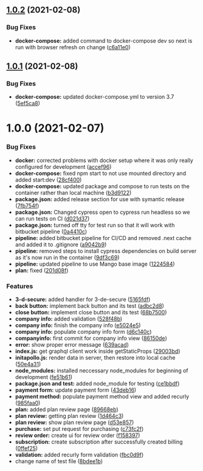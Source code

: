 ## [1.0.2](https://bitbucket.org/mangomap/account-management-system/compare/v1.0.1...v1.0.2) (2021-02-08)


### Bug Fixes

* **docker-compose:** added command to docker-compose dev so next is run with browser refresh on change ([c6a11e0](https://bitbucket.org/mangomap/account-management-system/commits/c6a11e01fdd8cf4b6845088c4b2f10d11de08e54))

## [1.0.1](https://bitbucket.org/mangomap/account-management-system/compare/v1.0.0...v1.0.1) (2021-02-08)


### Bug Fixes

* **docker-compose:** updated docker-compose.yml to version 3.7 ([5ef5ca8](https://bitbucket.org/mangomap/account-management-system/commits/5ef5ca831ad4033a47e1bb8b95e8dff3e4d7076a))

# 1.0.0 (2021-02-07)


### Bug Fixes

* **docker:** corrected problems with docker setup where it was only really configured for development ([accef96](https://bitbucket.org/mangomap/account-management-system/commits/accef968b81909f17da2d416e5389ecbb5c49573))
* **docker-compose:** fixed npm start to not use mounted directory and added start:dev ([28cf400](https://bitbucket.org/mangomap/account-management-system/commits/28cf400e8c204019b622fed0b0805648fc1bfc11))
* **docker-compose:** updated package and compose to run tests on the container rather than local machine ([b3d9122](https://bitbucket.org/mangomap/account-management-system/commits/b3d9122eb6bb6cbd46e0ed77b6010460862ddf25))
* **package.json:** added release section for use with symantic release ([7fb754f](https://bitbucket.org/mangomap/account-management-system/commits/7fb754fbc5f1cb8fea5af57b78264009801cd1f1))
* **package.json:** Changed cypress open to cypress run headless so we can run tests on CI ([d021d37](https://bitbucket.org/mangomap/account-management-system/commits/d021d37e85b8dcf7209d6ef084fb41f5783e02fe))
* **package.json:** turned off tty for test run so that it will work with bitbucket pipeline ([0a4410c](https://bitbucket.org/mangomap/account-management-system/commits/0a4410c42835a9e020810b76ea519ab4d102609a))
* **pipeline:** added bitbucket pipeline for CI/CD and removed .next cache and added it to .gitignore ([a9042b9](https://bitbucket.org/mangomap/account-management-system/commits/a9042b9fab3d1f5986301f113e53997f621bdab1))
* **pipeline:** removed steps to install cypress dependencies on build server as it's now run in the container ([9df3c69](https://bitbucket.org/mangomap/account-management-system/commits/9df3c69fb9eda51faa5af477335cf97ca21b21a2))
* **pipeline:** updated pipeline to use Mango base image ([1224584](https://bitbucket.org/mangomap/account-management-system/commits/12245841b51ef477adfc3057d691f39e8014f01a))
* **plan:** fixed ([201d08f](https://bitbucket.org/mangomap/account-management-system/commits/201d08fc8004bb7657fb08f89847bc864943cbfc))


### Features

* **3-d-secure:** added handler for 3-de-secure ([5165fdf](https://bitbucket.org/mangomap/account-management-system/commits/5165fdf782c6879a6fa9141ff326d5678382aa01))
* **back button:** implement back button and its test ([adbc2d8](https://bitbucket.org/mangomap/account-management-system/commits/adbc2d8a3d083975c03d5e1672a0dba94e1dd786))
* **close button:** implement close button and its test ([68b7500](https://bitbucket.org/mangomap/account-management-system/commits/68b7500b32940dcc9ce623ccdc4082d9d5482a83))
* **company info:** added validation ([528f48b](https://bitbucket.org/mangomap/account-management-system/commits/528f48b9a6228ac9f8e1ef2aae952c6fe2c8e446))
* **company info:** finish the company info ([e5024e5](https://bitbucket.org/mangomap/account-management-system/commits/e5024e5b701042a26ed4b00d0cd5129451f82f6e))
* **company info:** populate company info form ([d6c140c](https://bitbucket.org/mangomap/account-management-system/commits/d6c140cb65851bf33051fbc90a38709f4356518c))
* **companyinfo:** first commit for company info view ([86150de](https://bitbucket.org/mangomap/account-management-system/commits/86150de0495c007c74d23aff812d94dbb0f39611))
* **error:** show proper error message ([639acad](https://bitbucket.org/mangomap/account-management-system/commits/639acad4d0b59044c85105c41fa2ce3312b2fc79))
* **index.js:** get graphql client work inside getStaticProps ([29003bd](https://bitbucket.org/mangomap/account-management-system/commits/29003bde072bb9f4519bfaf02248868f4cd9d98b))
* **initapollo.js:** render data in server, then restore into local cache ([50e4a31](https://bitbucket.org/mangomap/account-management-system/commits/50e4a316be1c0009a4d40c4c9b00edb170f29eb2))
* **node_modules:** installed neccessary node_modules for beginning of development ([fe51b61](https://bitbucket.org/mangomap/account-management-system/commits/fe51b61348acb10fb1eb83cda9383e07337c47e9))
* **package.json and test:** added node_module for testing ([ce1bbdf](https://bitbucket.org/mangomap/account-management-system/commits/ce1bbdf4a57f8ca95602a1078b07592710624c03))
* **payment form:** update payment form ([43deb16](https://bitbucket.org/mangomap/account-management-system/commits/43deb1677f67648aab4544ceeffde42e69c69022))
* **payment method:** populate payment method view and added recurly ([985faa0](https://bitbucket.org/mangomap/account-management-system/commits/985faa0c0f787507033008ff31935f1af6e3d64c))
* **plan:** added plan review page ([89668eb](https://bitbucket.org/mangomap/account-management-system/commits/89668ebc0efe0f0621936e0cb6990ddd283a27fc))
* **plan review:** getting plan review ([1d464c3](https://bitbucket.org/mangomap/account-management-system/commits/1d464c369386606eb119bfcea4f535979999029c))
* **plan review:** show plan review page ([d53e857](https://bitbucket.org/mangomap/account-management-system/commits/d53e857a18292668c78344db90c387868ebbc816))
* **purchase:** set put request for purchasing ([c73fc2f](https://bitbucket.org/mangomap/account-management-system/commits/c73fc2f9e41fbf3897ea496d6cd1de1e350944e0))
* **review order:** create ui for review order ([f158397](https://bitbucket.org/mangomap/account-management-system/commits/f15839750677253cd6a11ea33394921d058b88b6))
* **subscription:** create subscription after successfully created billing ([0ffef25](https://bitbucket.org/mangomap/account-management-system/commits/0ffef25d97a29ba5035fd106ef05c373e6a05d72))
* **validation:** added recurly form validation ([fbc0d9f](https://bitbucket.org/mangomap/account-management-system/commits/fbc0d9ffb4e645f7780fc70114dd2c35e1efcc94))
* change name of test file ([8bdee1b](https://bitbucket.org/mangomap/account-management-system/commits/8bdee1bcf79a8ccbfe59282ec55385287cbe32a0))
